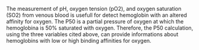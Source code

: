 The measurement of pH, oxygen tension (pO2), and oxygen saturation (SO2) from venous blood is usefull for detect hemoglobin with an altered affinity for oxygen. The P50 is a partial pressure of oxygen at which the hemoglobina is 50% saturated with oxygen. Therefore, the P50 calculation, using the three variables cited above, can provide informations about hemoglobins with low or high binding affinities for oxygen.

 

 
